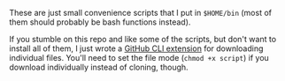 These are just small convenience scripts that I put in `$HOME/bin`
(most of them should probably be bash functions instead).

If you stumble on this repo and like some of the scripts, but don't want to
install all of them, I just wrote a 
[GitHub CLI extension](https://github.com/spenserblack/gh-curl)
for downloading individual files. You'll need to set the file mode
(`chmod +x script`) if you download individually instead of cloning, though.
